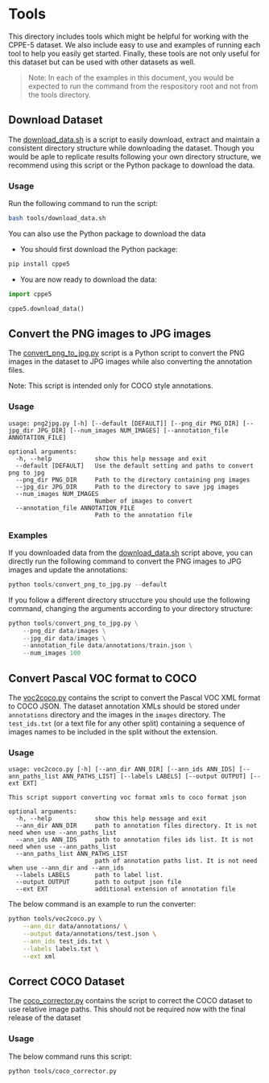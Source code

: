 # Tools

This directory includes tools which might be helpful for working with the CPPE-5
dataset. We also include easy to use and examples of running each tool to help
you easily get started. Finally, these tools are not only useful for this
dataset but can be used with other datasets as well.

> Note: In each of the examples in this document, you would be expected to run the command from the respository root and not from the tools directory.

## Download Dataset

The [download_data.sh](download_data.sh) is a script to easily download, extract
and maintain a consistent directory structure while downloading the dataset.
Though you would be aple to replicate results following your own directory
structure, we recommend using this script or the Python package to download the
data.

### Usage

Run the following command to run the script:

```sh
bash tools/download_data.sh
```

You can also use the Python package to download the data

- You should first download the Python package:

```sh
pip install cppe5
```

- You are now ready to download the data:

```py
import cppe5

cppe5.download_data()
```

## Convert the PNG images to JPG images

The [convert_png_to_jpg.py](convert_png_to_jpg.py) script is a Python script to
convert the PNG images in the dataset to JPG images while also converting the
annotation files.

Note: This script is intended only for COCO style annotations.

### Usage

```
usage: png2jpg.py [-h] [--default [DEFAULT]] [--png_dir PNG_DIR] [--jpg_dir JPG_DIR] [--num_images NUM_IMAGES] [--annotation_file ANNOTATION_FILE]

optional arguments:
  -h, --help            show this help message and exit
  --default [DEFAULT]   Use the default setting and paths to convert png to jpg
  --png_dir PNG_DIR     Path to the directory containing png images
  --jpg_dir JPG_DIR     Path to the directory to save jpg images
  --num_images NUM_IMAGES
                        Number of images to convert
  --annotation_file ANNOTATION_FILE
                        Path to the annotation file
```

### Examples

If you downloaded data from the [download_data.sh](download_data.sh) script
above, you can directly run the following command to convert the PNG images to
JPG images and update the annotations:

```py
python tools/convert_png_to_jpg.py --default
```

If you follow a different directory struccture you should use the following
command, changing the arguments according to your directory structure:

```py
python tools/convert_png_to_jpg.py \
    --png_dir data/images \
    --jpg_dir data/images \
    --annotation_file data/annotations/train.json \
    --num_images 100
```

## Convert Pascal VOC format to COCO

The [voc2coco.py](voc2coco.py) contains the script to convert the Pascal VOC XML
format to COCO JSON. The dataset annotation XMLs should be stored under `annotations`
directory and the images in the `images` directory. The `test_ids.txt` (or a
text file for any other split) containing a sequence of images names to be
included in the split without the extension.

### Usage

```
usage: voc2coco.py [-h] [--ann_dir ANN_DIR] [--ann_ids ANN_IDS] [--ann_paths_list ANN_PATHS_LIST] [--labels LABELS] [--output OUTPUT] [--ext EXT]

This script support converting voc format xmls to coco format json

optional arguments:
  -h, --help            show this help message and exit
  --ann_dir ANN_DIR     path to annotation files directory. It is not need when use --ann_paths_list
  --ann_ids ANN_IDS     path to annotation files ids list. It is not need when use --ann_paths_list
  --ann_paths_list ANN_PATHS_LIST
                        path of annotation paths list. It is not need when use --ann_dir and --ann_ids
  --labels LABELS       path to label list.
  --output OUTPUT       path to output json file
  --ext EXT             additional extension of annotation file
```

The below command is an example to run the converter:

```sh
python tools/voc2coco.py \
    --ann_dir data/annotations/ \
    --output data/annotations/test.json \
    --ann_ids test_ids.txt \
    --labels labels.txt \
    --ext xml
```

## Correct COCO Dataset

The [coco_corrector.py](coco_corrector.py) contains the script to correct the
COCO dataset to use relative image paths. This should not be required now with
the final release of the dataset

### Usage

The below command runs this script:

```sh
python tools/coco_corrector.py
```